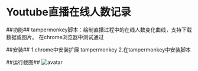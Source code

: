 # Youtube直播在线人数记录 #

##功能##
tampermonkey脚本：绘制直播过程中的在线人数变化曲线，支持下载数据或图片。
在chrome浏览器中测试通过

##安装##
1.chrome中安装扩展 tampermonkey
2.在tampermonkey中安装脚本

##运行截图##
![avatar](https://github.com/artyyin/YoutubeLiveOnline/blob/master/screen.jpg?raw=true)

